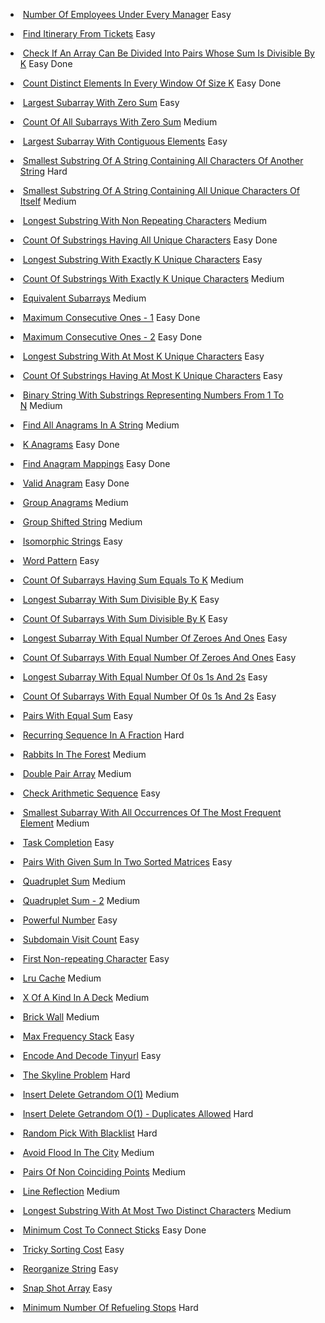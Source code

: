 -  [Number Of Employees Under Every Manager](https://www.pepcoding.com/resources/data-structures-and-algorithms-in-java-levelup/hashmap-and-heaps/number-of-employees-under-every-manager-official/ojquestion) Easy
    
-  [Find Itinerary From Tickets](https://www.pepcoding.com/resources/data-structures-and-algorithms-in-java-levelup/hashmap-and-heaps/find-itinerary-from-tickets-official/ojquestion) Easy
    
-  [Check If An Array Can Be Divided Into Pairs Whose Sum Is Divisible By K](https://www.pepcoding.com/resources/data-structures-and-algorithms-in-java-levelup/hashmap-and-heaps/check-if-an-array-cab-be-divided-into-pairs-whose-sum-is-divisible-by-k-official/ojquestion) Easy      Done
    
-  [Count Distinct Elements In Every Window Of Size K](https://www.pepcoding.com/resources/data-structures-and-algorithms-in-java-levelup/hashmap-and-heaps/count-distinct-elements-in-every-window-of-size-k-official/ojquestion) Easy                                          Done
    
-  [Largest Subarray With Zero Sum](https://www.pepcoding.com/resources/data-structures-and-algorithms-in-java-levelup/hashmap-and-heaps/largest-subarray-with-zero-sum-official/ojquestion) Easy
    
-  [Count Of All Subarrays With Zero Sum](https://www.pepcoding.com/resources/data-structures-and-algorithms-in-java-levelup/hashmap-and-heaps/count-of-all-subarrays-with-zero-sum-official/ojquestion) Medium
    
-  [Largest Subarray With Contiguous Elements](https://www.pepcoding.com/resources/data-structures-and-algorithms-in-java-levelup/hashmap-and-heaps/largest-subarray-with-contiguous-elements-official/ojquestion) Easy                                                       
    
-  [Smallest Substring Of A String Containing All Characters Of Another String](https://www.pepcoding.com/resources/data-structures-and-algorithms-in-java-levelup/hashmap-and-heaps/smallest-substring-of-a-string-containing-all-characters-of-another-string-official/ojquestion) Hard
    
-  [Smallest Substring Of A String Containing All Unique Characters Of Itself](https://www.pepcoding.com/resources/data-structures-and-algorithms-in-java-levelup/hashmap-and-heaps/smallest-substring-of-a-string-containing-all-unique-characters-of-itself-official/ojquestion) Medium
    
-  [Longest Substring With Non Repeating Characters](https://www.pepcoding.com/resources/data-structures-and-algorithms-in-java-levelup/hashmap-and-heaps/longest-substring-with-unique-characters-official/ojquestion) Medium
    
-  [Count Of Substrings Having All Unique Characters](https://www.pepcoding.com/resources/data-structures-and-algorithms-in-java-levelup/hashmap-and-heaps/count-of-substrings-having-all-unique-characters-official/ojquestion) Easy                                                Done
    
-  [Longest Substring With Exactly K Unique Characters](https://www.pepcoding.com/resources/data-structures-and-algorithms-in-java-levelup/hashmap-and-heaps/longest-substring-with-exactly-k-unique-characters-official/ojquestion) Easy
    
-  [Count Of Substrings With Exactly K Unique Characters](https://www.pepcoding.com/resources/data-structures-and-algorithms-in-java-levelup/hashmap-and-heaps/count-of-substrings-with-exactly-k-unique-characters-official/ojquestion) Medium
    
-  [Equivalent Subarrays](https://www.pepcoding.com/resources/data-structures-and-algorithms-in-java-levelup/hashmap-and-heaps/equivalent-subarrays-official/ojquestion) Medium
    
-  [Maximum Consecutive Ones - 1](https://www.pepcoding.com/resources/data-structures-and-algorithms-in-java-levelup/hashmap-and-heaps/maximum-consecutive-ones-i-official/ojquestion) Easy                                                                              Done
    
-  [Maximum Consecutive Ones - 2](https://www.pepcoding.com/resources/data-structures-and-algorithms-in-java-levelup/hashmap-and-heaps/maximum-consecutive-ones-ii-official/ojquestion) Easy                                                                              Done
    
-  [Longest Substring With At Most K Unique Characters](https://www.pepcoding.com/resources/data-structures-and-algorithms-in-java-levelup/hashmap-and-heaps/longest-substring-with-at-most-k-unique-characters-official/ojquestion) Easy
    
-  [Count Of Substrings Having At Most K Unique Characters](https://www.pepcoding.com/resources/data-structures-and-algorithms-in-java-levelup/hashmap-and-heaps/count-of-substrings-having-at-most-k-unique-characters-official/ojquestion) Easy
    
-  [Binary String With Substrings Representing Numbers From 1 To N](https://www.pepcoding.com/resources/data-structures-and-algorithms-in-java-levelup/hashmap-and-heaps/binary-strings-with-substrings-representing-numbers-from-1-to-n-official/ojquestion) Medium
    
-  [Find All Anagrams In A String](https://www.pepcoding.com/resources/data-structures-and-algorithms-in-java-levelup/hashmap-and-heaps/find-all-anagrams-in-a-string-official/ojquestion) Medium
    
-  [K Anagrams](https://www.pepcoding.com/resources/data-structures-and-algorithms-in-java-levelup/hashmap-and-heaps/k-anagrams-official/ojquestion) Easy                                                                                                             Done
    
-  [Find Anagram Mappings](https://www.pepcoding.com/resources/data-structures-and-algorithms-in-java-levelup/hashmap-and-heaps/find-anagram-mappings-official/ojquestion) Easy                                                                                        Done
    
-  [Valid Anagram](https://www.pepcoding.com/resources/data-structures-and-algorithms-in-java-levelup/hashmap-and-heaps/valid-anagram-official/ojquestion) Easy                                                                                                         Done
    
-  [Group Anagrams](https://www.pepcoding.com/resources/data-structures-and-algorithms-in-java-levelup/hashmap-and-heaps/group-anagrams-official/ojquestion) Medium
    
-  [Group Shifted String](https://www.pepcoding.com/resources/data-structures-and-algorithms-in-java-levelup/hashmap-and-heaps/group-shifted-string-official/ojquestion) Medium
    
-  [Isomorphic Strings](https://www.pepcoding.com/resources/data-structures-and-algorithms-in-java-levelup/hashmap-and-heaps/isomorphic-strings-official/ojquestion) Easy
    
-  [Word Pattern](https://www.pepcoding.com/resources/data-structures-and-algorithms-in-java-levelup/hashmap-and-heaps/word-pattern-official/ojquestion) Easy
    
-  [Count Of Subarrays Having Sum Equals To K](https://www.pepcoding.com/resources/data-structures-and-algorithms-in-java-levelup/hashmap-and-heaps/count-of-subarrays-having-sum-equals-to-k-official/ojquestion) Medium
    
-  [Longest Subarray With Sum Divisible By K](https://www.pepcoding.com/resources/data-structures-and-algorithms-in-java-levelup/hashmap-and-heaps/longest-subarray-with-sum-divisible-by-k-official/ojquestion) Easy
    
-  [Count Of Subarrays With Sum Divisible By K](https://www.pepcoding.com/resources/data-structures-and-algorithms-in-java-levelup/hashmap-and-heaps/count-of-subarrays-with-sum-divisible-by-k-official/ojquestion) Easy
    
-  [Longest Subarray With Equal Number Of Zeroes And Ones](https://www.pepcoding.com/resources/data-structures-and-algorithms-in-java-levelup/hashmap-and-heaps/longest-subarray-with-equal-number-of-zeroes-and-ones-official/ojquestion) Easy
    
-  [Count Of Subarrays With Equal Number Of Zeroes And Ones](https://www.pepcoding.com/resources/data-structures-and-algorithms-in-java-levelup/hashmap-and-heaps/count-of-subarrays-with-equal-number-of-zeroes-and-ones-official/ojquestion) Easy
    
-  [Longest Subarray With Equal Number Of 0s 1s And 2s](https://www.pepcoding.com/resources/data-structures-and-algorithms-in-java-levelup/hashmap-and-heaps/longest-subarray-with-equal-number-of-0s-1s-and-2s-official/ojquestion) Easy
    
-  [Count Of Subarrays With Equal Number Of 0s 1s And 2s](https://www.pepcoding.com/resources/data-structures-and-algorithms-in-java-levelup/hashmap-and-heaps/count-of-subarrays-with-equal-number-of-0s-1s-and-2s-official/ojquestion) Easy
    
-  [Pairs With Equal Sum](https://www.pepcoding.com/resources/data-structures-and-algorithms-in-java-levelup/hashmap-and-heaps/pairs-with-equal-sum-official/ojquestion) Easy
    
-  [Recurring Sequence In A Fraction](https://www.pepcoding.com/resources/data-structures-and-algorithms-in-java-levelup/hashmap-and-heaps/recurring-sequence-in-a-fraction-official/ojquestion) Hard
    
-  [Rabbits In The Forest](https://www.pepcoding.com/resources/data-structures-and-algorithms-in-java-levelup/hashmap-and-heaps/rabbits-in-the-forest-official/ojquestion) Medium
    
-  [Double Pair Array](https://www.pepcoding.com/resources/data-structures-and-algorithms-in-java-levelup/hashmap-and-heaps/double-pair-array-official/ojquestion) Medium
    
-  [Check Arithmetic Sequence](https://www.pepcoding.com/resources/data-structures-and-algorithms-in-java-levelup/hashmap-and-heaps/check-arithmetic-sequence-official/ojquestion) Easy
    
-  [Smallest Subarray With All Occurrences Of The Most Frequent Element](https://www.pepcoding.com/resources/data-structures-and-algorithms-in-java-levelup/hashmap-and-heaps/smallest-subarray-with-all-occurrences-of-the-most-frequent-element-official/ojquestion) Medium
    
-  [Task Completion](https://www.pepcoding.com/resources/data-structures-and-algorithms-in-java-levelup/hashmap-and-heaps/task-completion-official/ojquestion) Easy
    
-  [Pairs With Given Sum In Two Sorted Matrices](https://www.pepcoding.com/resources/data-structures-and-algorithms-in-java-levelup/hashmap-and-heaps/pairs-with-given-sum-in-two-sorted-matrices-official/ojquestion) Easy
    
-  [Quadruplet Sum](https://www.pepcoding.com/resources/data-structures-and-algorithms-in-java-levelup/hashmap-and-heaps/quadruplet-sum-official/ojquestion) Medium
    
-  [Quadruplet Sum - 2](https://www.pepcoding.com/resources/data-structures-and-algorithms-in-java-levelup/hashmap-and-heaps/quadruplet-sum-2-official/ojquestion) Medium
    
-  [Powerful Number](https://www.pepcoding.com/resources/data-structures-and-algorithms-in-java-levelup/hashmap-and-heaps/powerful-number-official/ojquestion) Easy
    
-  [Subdomain Visit Count](https://www.pepcoding.com/resources/data-structures-and-algorithms-in-java-levelup/hashmap-and-heaps/subdomain-visit-count-official/ojquestion) Easy
    
-  [First Non-repeating Character](https://www.pepcoding.com/resources/data-structures-and-algorithms-in-java-levelup/hashmap-and-heaps/first-non-repeating-character-official/ojquestion) Easy
    
-  [Lru Cache](https://www.pepcoding.com/resources/data-structures-and-algorithms-in-java-levelup/hashmap-and-heaps/lru-cache/ojquestion) Medium
    
-  [X Of A Kind In A Deck](https://www.pepcoding.com/resources/data-structures-and-algorithms-in-java-levelup/hashmap-and-heaps/x-of-a-kind-in-a-deck-official/ojquestion) Medium
    
-  [Brick Wall](https://www.pepcoding.com/resources/data-structures-and-algorithms-in-java-levelup/hashmap-and-heaps/brick-wall-official/ojquestion) Medium
    
-  [Max Frequency Stack](https://www.pepcoding.com/resources/data-structures-and-algorithms-in-java-levelup/hashmap-and-heaps/max-frequency-stack-official/ojquestion) Easy
    
-  [Encode And Decode Tinyurl](https://www.pepcoding.com/resources/data-structures-and-algorithms-in-java-levelup/hashmap-and-heaps/encode-and-decode-tinyurl/ojquestion) Easy
    
-  [The Skyline Problem](https://www.pepcoding.com/resources/data-structures-and-algorithms-in-java-levelup/hashmap-and-heaps/the-skyline-problem-official/ojquestion) Hard
    
-  [Insert Delete Getrandom O(1)](https://www.pepcoding.com/resources/data-structures-and-algorithms-in-java-levelup/hashmap-and-heaps/insert-delete-getrandom-official/ojquestion) Medium
    
-  [Insert Delete Getrandom O(1) - Duplicates Allowed](https://www.pepcoding.com/resources/data-structures-and-algorithms-in-java-levelup/hashmap-and-heaps/insert-delete-getrandom-o(1)-with-duplicates-official/ojquestion) Hard
    
-  [Random Pick With Blacklist](https://www.pepcoding.com/resources/data-structures-and-algorithms-in-java-levelup/hashmap-and-heaps/random-pick-with-blacklist-official/ojquestion) Hard
    
-  [Avoid Flood In The City](https://www.pepcoding.com/resources/data-structures-and-algorithms-in-java-levelup/hashmap-and-heaps/avoid-flood-in-the-city/ojquestion) Medium
    
-  [Pairs Of Non Coinciding Points](https://www.pepcoding.com/resources/data-structures-and-algorithms-in-java-levelup/hashmap-and-heaps/pairs-of-non-coinciding-points-official/ojquestion) Medium
    
-  [Line Reflection](https://www.pepcoding.com/resources/data-structures-and-algorithms-in-java-levelup/hashmap-and-heaps/line-reflection-official/ojquestion) Medium
    
-  [Longest Substring With At Most Two Distinct Characters](https://www.pepcoding.com/resources/data-structures-and-algorithms-in-java-levelup/hashmap-and-heaps/longest-substring-with-at-most-two-distinct-characters/ojquestion) Medium
    
-  [Minimum Cost To Connect Sticks](https://www.pepcoding.com/resources/data-structures-and-algorithms-in-java-levelup/hashmap-and-heaps/minimum-cost-to-connect-sticks/ojquestion) Easy                                                                             Done
    
-  [Tricky Sorting Cost](https://www.pepcoding.com/resources/data-structures-and-algorithms-in-java-levelup/hashmap-and-heaps/tricky-sorting-cost/ojquestion) Easy
    
-  [Reorganize String](https://www.pepcoding.com/resources/data-structures-and-algorithms-in-java-levelup/hashmap-and-heaps/reorganize-string-official/ojquestion) Easy
    
-  [Snap Shot Array](https://www.pepcoding.com/resources/data-structures-and-algorithms-in-java-levelup/hashmap-and-heaps/snap-shot-array-official/ojquestion) Easy
    
-  [Minimum Number Of Refueling Stops](https://www.pepcoding.com/resources/data-structures-and-algorithms-in-java-levelup/hashmap-and-heaps/minimum-number-of-refueling-stops-official/ojquestion) Hard


